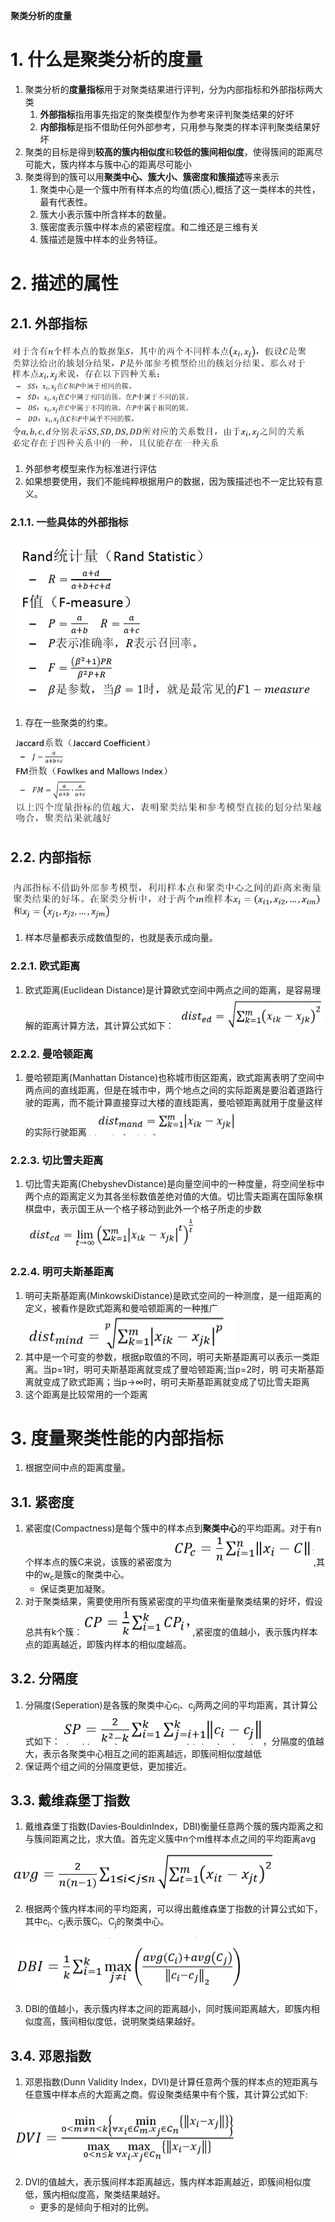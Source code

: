 **聚类分析的度量**

# 1. 什么是聚类分析的度量
1. 聚类分析的**度量指标**用于对聚类结果进行评判，分为内部指标和外部指标两大类
    1. **外部指标**指用事先指定的聚类模型作为参考来评判聚类结果的好坏
    2. **内部指标**是指不借助任何外部参考，只用参与聚类的样本评判聚类结果好坏
2. 聚类的目标是得到**较高的簇内相似度**和**较低的簇间相似度**，使得簇间的距离尽可能大，簇内样本与簇中心的距离尽可能小
3. 聚类得到的簇可以用**聚类中心、簇大小、簇密度和簇描述**等来表示
    1. 聚类中心是一个簇中所有样本点的均值(质心),概括了这一类样本的共性，最有代表性。
    2. 簇大小表示簇中所含样本的数量。
    3. 簇密度表示簇中样本点的紧密程度。和二维还是三维有关
    4. 簇描述是簇中样本的业务特征。

# 2. 描述的属性

## 2.1. 外部指标

![](img/度量/1.png)

1. 外部参考模型来作为标准进行评估
2. 如果想要使用，我们不能纯粹根据用户的数据，因为簇描述也不一定比较有意义。

### 2.1.1. 一些具体的外部指标

![](img/度量/2.png)

1. 存在一些聚类的约束。

![](img/度量/3.png)

## 2.2. 内部指标

![](img/度量/4.png)

1. 样本尽量都表示成数值型的，也就是表示成向量。

### 2.2.1. 欧式距离
1. 欧式距离(Euclidean Distance)是计算欧式空间中两点之间的距离，是容易理解的距离计算方法，其计算公式如下：
![](img/度量/5.png)

### 2.2.2. 曼哈顿距离
1. 曼哈顿距离(Manhattan Distance)也称城市街区距离，欧式距离表明了空间中两点间的直线距离，但是在城市中，两个地点之间的实际距离是要沿着道路行驶的距离，而不能计算直接穿过大楼的直线距离，曼哈顿距离就用于度量这样的实际行驶距离
![](img/度量/6.png)

### 2.2.3. 切比雪夫距离
1. 切比雪夫距离(ChebyshevDistance)是向量空间中的一种度量，将空间坐标中两个点的距离定义为其各坐标数值差绝对值的大值。切比雪夫距离在国际象棋棋盘中，表示国王从一个格子移动到此外一个格子所走的步数
![](img/度量/7.png)

### 2.2.4. 明可夫斯基距离
1. 明可夫斯基距离(MinkowskiDistance)是欧式空间的一种测度，是一组距离的定义，被看作是欧式距离和曼哈顿距离的一种推广
![](img/度量/8.png)
2. 其中是一个可变的参数，根据p取值的不同，明可夫斯基距离可以表示一类距离。当p=1时，明可夫斯基距离就变成了曼哈顿距离;当p=2时，明 可夫斯基距离就变成了欧式距离；当p→∞时，明可夫斯基距离就变成了切比雪夫距离
3. 这个距离是比较常用的一个距离

# 3. 度量聚类性能的内部指标
1. 根据空间中点的距离度量。

## 3.1. 紧密度
1. 紧密度(Compactness)是每个簇中的样本点到**聚类中心**的平均距离。对于有n个样本点的簇C来说，该簇的紧密度为![](img/度量/9.png),其中的w<sub>c</sub>是簇c的聚类中心。
    + 保证类更加凝聚。
2. 对于聚类结果，需要使用所有簇紧密度的平均值来衡量聚类结果的好坏，假设总共有k个簇：![](img/度量/10.png),紧密度的值越小，表示簇内样本点的距离越近，即簇内样本的相似度越高。

## 3.2. 分隔度
1. 分隔度(Seperation)是各簇的聚类中心c<sub>i</sub>、c<sub>j</sub>两两之间的平均距离，其计算公式如下：![](img/度量/11.png)，分隔度的值越大，表示各聚类中心相互之间的距离越远，即簇间相似度越低
2. 保证两个组之间的分隔度更低，更加接近。

## 3.3. 戴维森堡丁指数
1. 戴维森堡丁指数(Davies‐BouldinIndex，DBI)衡量任意两个簇的簇内距离之和与簇间距离之比，求大值。首先定义簇中n个m维样本点之间的平均距离avg

![](img/度量/12.png)

2. 根据两个簇内样本间的平均距离，可以得出戴维森堡丁指数的计算公式如下，其中c<sub>i</sub>、c<sub>j</sub>表示簇C<sub>i</sub>、C<sub>j</sub>的聚类中心。

![](img/度量/13.png)

3. DBI的值越小，表示簇内样本之间的距离越小，同时簇间距离越大，即簇内相似度高，簇间相似度低，说明聚类结果越好。

## 3.4. 邓恩指数
1. 邓恩指数(Dunn Validity Index，DVI)是计算任意两个簇的样本点的短距离与任意簇中样本点的大距离之商。假设聚类结果中有个簇，其计算公式如下:

![](img/度量/14.png)

2. DVI的值越大，表示簇间样本距离越远，簇内样本距离越近，即簇间相似度低，簇内相似度高，聚类结果越好。
    + 更多的是倾向于相对的比例。